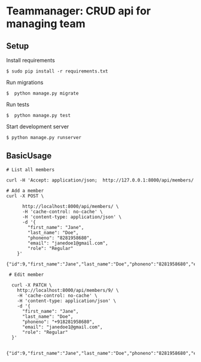 Teammanager: CRUD api for managing team
=========================

Setup
------------

Install requirements

    $ sudo pip install -r requirements.txt

Run migrations

    $  python manage.py migrate

Run tests

    $  python manage.py test

Start development server

    $ python manage.py runserver

BasicUsage
------------

    # List all members
    
    curl -H 'Accept: application/json;  http://127.0.0.1:8000/api/members/
    
    # Add a member
    curl -X POST \
          
          http://localhost:8000/api/members/ \
          -H 'cache-control: no-cache' \
          -H 'content-type: application/json' \
          -d '{
            "first_name": "Jane",
            "last_name": "Doe",
            "phoneno": "8281958680",
            "email": "janedoe1@gmail.com",
            "role": "Regular"
        }'
        {"id":9,"first_name":"Jane","last_name":"Doe","phoneno":"8281958680","email":"janedoe1@gmail.com","role":"Regular"}
        
     # Edit member
      
      curl -X PATCH \
        http://localhost:8000/api/members/9/ \
        -H 'cache-control: no-cache' \
        -H 'content-type: application/json' \
        -d '{
          "first_name": "Jane",
          "last_name": "Doe",
          "phoneno": "+918281958680",
          "email": "janedoe1@gmail.com",
          "role": "Regular"
      }'
      
      {"id":9,"first_name":"Jane","last_name":"Doe","phoneno":"8281958680","email":"janedoe1@gmail.com","role":"Regular"}
      
    
